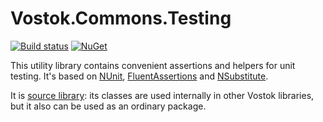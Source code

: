 # Vostok.Commons.Testing

[![Build status](https://ci.appveyor.com/api/projects/status/github/vostok/commons.testing?svg=true&branch=master)](https://ci.appveyor.com/project/vostok/commons-testing/branch/master)
[![NuGet](https://img.shields.io/nuget/v/Vostok.Commons.Testing.svg)](https://www.nuget.org/packages/Vostok.Commons.Testing/)

This utility library contains convenient assertions and helpers for unit testing. It's based on [NUnit](https://nunit.org/), [FluentAssertions](https://fluentassertions.com/) and [NSubstitute](http://nsubstitute.github.io/).

It is [source library](https://github.com/vostok/devtools/blob/master/library-dev-conventions/src-libs-conventions.md): its classes are used internally in other Vostok libraries, but it also can be used as an ordinary package.